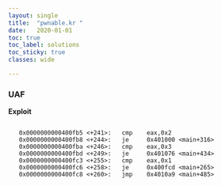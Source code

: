 ```yaml
---
layout: single
title:  "pwnable.kr "
date:   2020-01-01
toc: true
toc_label: solutions
toc_sticky: true
classes: wide

---
```



### UAF

**Exploit**

<script src="https://gist.github.com/0x43434343/be5e0ab1c88cbd49a1216be82ea08645.js"></script>



```
  
   0x0000000000400fb5 <+241>:   cmp    eax,0x2
   0x0000000000400fb8 <+244>:   je     0x401000 <main+316>
   0x0000000000400fba <+246>:   cmp    eax,0x3
   0x0000000000400fbd <+249>:   je     0x401076 <main+434>
   0x0000000000400fc3 <+255>:   cmp    eax,0x1
   0x0000000000400fc6 <+258>:   je     0x400fcd <main+265>
   0x0000000000400fc8 <+260>:   jmp    0x4010a9 <main+485>

```




<img src="{{ site.url }}{{ site.baseurl }}/assets/images/uaf.jpg" alt="">

